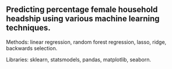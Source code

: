 ## Predicting percentage female household headship using various machine learning techniques.
Methods: linear regression, random forest regression, lasso, ridge, backwards selection.

Libraries: sklearn, statsmodels, pandas, matplotlib, seaborn.

